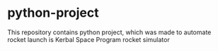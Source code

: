 # python-project
This repository contains python project, which was made to automate rocket launch is Kerbal Space Program rocket simulator

